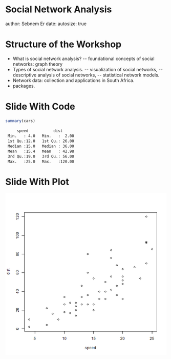 Social Network Analysis
========================================================
author: Sebnem Er
date: 
autosize: true

Structure of the Workshop
========================================================
- What is social network analysis?
			-- foundational concepts of social networks: graph theory
- Types of social network analysis.
				-- visualization of social networks,
				-- descriptive analysis of social networks,
				-- statistical network models.
- Network data: collection and applications in South Africa.
- packages.

Slide With Code
========================================================


```r
summary(cars)
```

```
     speed           dist       
 Min.   : 4.0   Min.   :  2.00  
 1st Qu.:12.0   1st Qu.: 26.00  
 Median :15.0   Median : 36.00  
 Mean   :15.4   Mean   : 42.98  
 3rd Qu.:19.0   3rd Qu.: 56.00  
 Max.   :25.0   Max.   :120.00  
```

Slide With Plot
========================================================

![plot of chunk unnamed-chunk-2](snapresentation-figure/unnamed-chunk-2-1.png)
